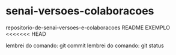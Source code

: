 # senai-versoes-colaboracoes
repositorio-de-senai-versoes-e-colaboracoes
README EXEMPLO 
<<<<<<< HEAD

lembrei do comando: git commit
lembrei do comando: git status
